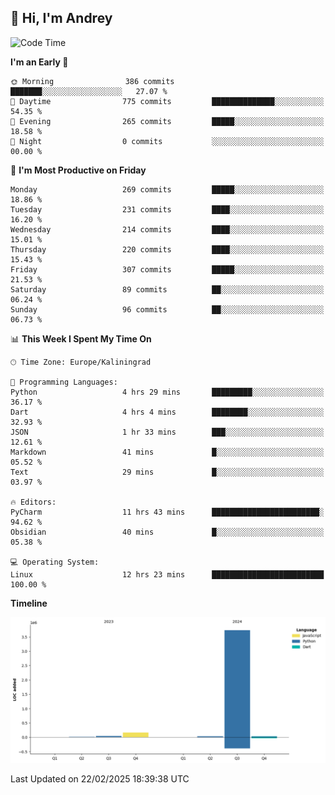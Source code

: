 ## 👋 Hi, I'm Andrey

<!--START_SECTION:waka-->
![Code Time](http://img.shields.io/badge/Code%20Time-773%20hrs%2027%20mins-blue)

**I'm an Early 🐤** 

```text
🌞 Morning                386 commits         ███████░░░░░░░░░░░░░░░░░░   27.07 % 
🌆 Daytime                775 commits         ██████████████░░░░░░░░░░░   54.35 % 
🌃 Evening                265 commits         █████░░░░░░░░░░░░░░░░░░░░   18.58 % 
🌙 Night                  0 commits           ░░░░░░░░░░░░░░░░░░░░░░░░░   00.00 % 
```
📅 **I'm Most Productive on Friday** 

```text
Monday                   269 commits         █████░░░░░░░░░░░░░░░░░░░░   18.86 % 
Tuesday                  231 commits         ████░░░░░░░░░░░░░░░░░░░░░   16.20 % 
Wednesday                214 commits         ████░░░░░░░░░░░░░░░░░░░░░   15.01 % 
Thursday                 220 commits         ████░░░░░░░░░░░░░░░░░░░░░   15.43 % 
Friday                   307 commits         █████░░░░░░░░░░░░░░░░░░░░   21.53 % 
Saturday                 89 commits          ██░░░░░░░░░░░░░░░░░░░░░░░   06.24 % 
Sunday                   96 commits          ██░░░░░░░░░░░░░░░░░░░░░░░   06.73 % 
```


📊 **This Week I Spent My Time On** 

```text
🕑︎ Time Zone: Europe/Kaliningrad

💬 Programming Languages: 
Python                   4 hrs 29 mins       █████████░░░░░░░░░░░░░░░░   36.17 % 
Dart                     4 hrs 4 mins        ████████░░░░░░░░░░░░░░░░░   32.93 % 
JSON                     1 hr 33 mins        ███░░░░░░░░░░░░░░░░░░░░░░   12.61 % 
Markdown                 41 mins             █░░░░░░░░░░░░░░░░░░░░░░░░   05.52 % 
Text                     29 mins             █░░░░░░░░░░░░░░░░░░░░░░░░   03.97 % 

🔥 Editors: 
PyCharm                  11 hrs 43 mins      ████████████████████████░   94.62 % 
Obsidian                 40 mins             █░░░░░░░░░░░░░░░░░░░░░░░░   05.38 % 

💻 Operating System: 
Linux                    12 hrs 23 mins      █████████████████████████   100.00 % 
```

**Timeline**

![Lines of Code chart](https://raw.githubusercontent.com/Mist3s/Mist3s/main/assets/bar_graph.png)


 Last Updated on 22/02/2025 18:39:38 UTC
<!--END_SECTION:waka-->


